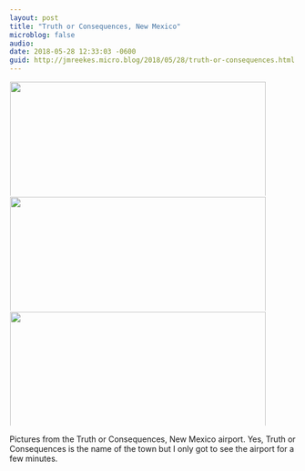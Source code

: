 ```yaml
---
layout: post
title: "Truth or Consequences, New Mexico"
microblog: false
audio: 
date: 2018-05-28 12:33:03 -0600
guid: http://jmreekes.micro.blog/2018/05/28/truth-or-consequences.html
---
```




<a href="http://www.jmreekes.com/uploads/2018/9ab662718e.jpg"><img src="http://www.jmreekes.com/uploads/2018/9ab662718e.jpg" width="600" height="449" style="display: inline-block; max-height: 200px; width: auto; padding: 1px;" class="sunlit_image" /></a><a href="http://www.jmreekes.com/uploads/2018/9dd6cfdb28.jpg"><img src="http://www.jmreekes.com/uploads/2018/9dd6cfdb28.jpg" width="600" height="449" style="display: inline-block; max-height: 200px; width: auto; padding: 1px;" class="sunlit_image" /></a><a href="http://www.jmreekes.com/uploads/2018/515bd18773.jpg"><img src="http://www.jmreekes.com/uploads/2018/515bd18773.jpg" width="600" height="449" style="display: inline-block; max-height: 200px; width: auto; padding: 1px;" class="sunlit_image" /></a>

Pictures from the Truth or Consequences, New Mexico airport. Yes, Truth or Consequences is the name of the town but I only got to see the airport for a few minutes.
